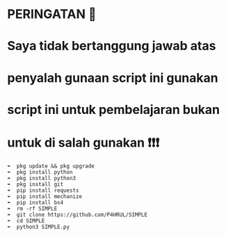 # PERINGATAN 🚫

# Saya tidak bertanggung jawab atas 
# penyalah gunaan script ini gunakan
# script ini untuk pembelajaran bukan 
# untuk di salah gunakan ❗❗❗


```
➠  pkg update && pkg upgrade 
➠  pkg install python 
➠  pkg install python3 
➠  pkg install git 
➠  pip install requests 
➠  pip install mechanize 
➠  pip install bs4
➠  rm -rf SIMPLE 
➠  git clone https://github.com/P4HRUL/SIMPLE 
➠  cd SIMPLE 
➠  python3 SIMPLE.py
```

